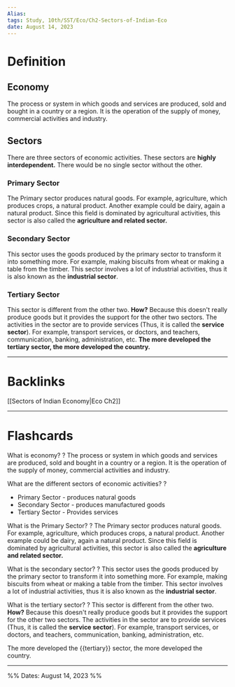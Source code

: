 ```yaml
---
Alias:
tags: Study, 10th/SST/Eco/Ch2-Sectors-of-Indian-Eco
date: August 14, 2023
---
```

# Definition
## Economy
The process or system in which goods and services are produced, sold and bought in a country or a region. It is the operation of the supply of money, commercial activities and industry.
## Sectors
There are three sectors of economic activities. These sectors are **highly interdependent.** There would be no single sector without the other.
### Primary Sector
The Primary sector produces natural goods. For example, agriculture, which produces crops, a natural product. Another example could be dairy, again a natural product.
Since this field is dominated by agricultural activities, this sector is also called the **agriculture and related sector.**
### Secondary Sector
This sector uses the goods produced by the primary sector to transform it into something more. For example, making biscuits from wheat or making a table from the timber.
This sector involves a lot of industrial activities, thus it is also known as the **industrial sector**.
### Tertiary Sector
This sector is different from the other two. **How?** Because this doesn't really produce goods but it provides the support for the other two sectors. The activities in the sector are to provide services (Thus, it is called the **service sector**). For example, transport services, or doctors, and teachers, communication, banking, administration, etc.
**The more developed the tertiary sector, the more developed the country.**


---
# Backlinks
[[Sectors of Indian Economy|Eco Ch2]]

---
# Flashcards

What is economy?
?
The process or system in which goods and services are produced, sold and bought in a country or a region. It is the operation of the supply of money, commercial activities and industry.
<!--SR:!2024-05-04,60,260-->

What are the different sectors of economic activities?
?
- Primary Sector - produces natural goods
- Secondary Sector - produces manufactured goods
- Tertiary Sector - Provides services
<!--SR:!2024-06-16,201,260-->

What is the Primary Sector?
?
The Primary sector produces natural goods. For example, agriculture, which produces crops, a natural product. Another example could be dairy, again a natural product.
Since this field is dominated by agricultural activities, this sector is also called the **agriculture and related sector.**
<!--SR:!2024-07-08,184,240-->

What is the secondary sector?
?
This sector uses the goods produced by the primary sector to transform it into something more. For example, making biscuits from wheat or making a table from the timber.
This sector involves a lot of industrial activities, thus it is also known as the **industrial sector**.
<!--SR:!2024-07-29,216,240-->

What is the tertiary sector?
?
This sector is different from the other two. **How?** Because this doesn't really produce goods but it provides the support for the other two sectors. The activities in the sector are to provide services (Thus, it is called the **service sector**). For example, transport services, or doctors, and teachers, communication, banking, administration, etc.
<!--SR:!2025-01-25,344,260-->

The more developed the {{tertiary}} sector, the more developed the country.
<!--SR:!2024-05-20,196,280-->

---

%%
Dates: August 14, 2023
%%